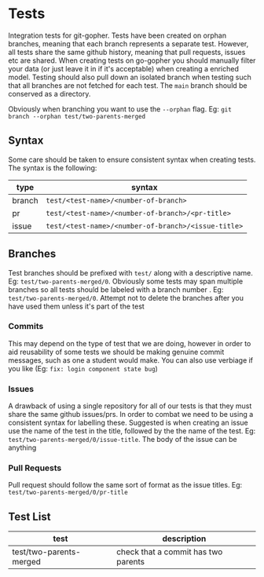 # Tests

Integration tests for git-gopher. Tests have been created on orphan branches, meaning that each branch represents a separate test. However, all tests share the same github history, meaning that pull requests, issues etc are shared. When creating tests on go-gopher you should manually filter your data (or just leave it in if it's acceptable) when creating a enriched model.
Testing should also pull down an isolated branch when testing such that all branches are not fetched for each test. The `main` branch should be conserved as a directory.

Obviously when branching you want to use the `--orphan` flag. Eg: `git branch --orphan test/two-parents-merged`

## Syntax

Some care should be taken to ensure consistent syntax when creating tests. The syntax is the following:

| type   | syntax                                              |
| ------ | --------------------------------------------------- |
| branch | `test/<test-name>/<number-of-branch>`               |
| pr     | `test/<test-name>/<number-of-branch>/<pr-title>`    |
| issue  | `test/<test-name>/<number-of-branch>/<issue-title>` |

## Branches

Test branches should be prefixed with `test/` along with a descriptive name. Eg: `test/two-parents-merged/0`. Obviously some tests may span multiple branches so all tests should be labeled with a branch number . Eg: `test/two-parents-merged/0`. Attempt not to delete the branches after you have used them unless it's part of the test

### Commits

This may depend on the type of test that we are doing, however in order to aid reusability of some tests we should be making genuine commit messages, such as one a student would make. You can also use verbiage if you like (Eg: `fix: login component state bug`)

### Issues

A drawback of using a single repository for all of our tests is that they must share the same github issues/prs. In order to combat we need to be using a consistent syntax for labelling these. Suggested is when creating an issue use the name of the test in the title, followed by the the name of the test. Eg: `test/two-parents-merged/0/issue-title`. The body of the issue can be anything

### Pull Requests

Pull request should follow the same sort of format as the issue titles. Eg: `test/two-parents-merged/0/pr-title`

## Test List

| test                    | description                         |
| ----------------------- | ----------------------------------- |
| test/two-parents-merged | check that a commit has two parents |
